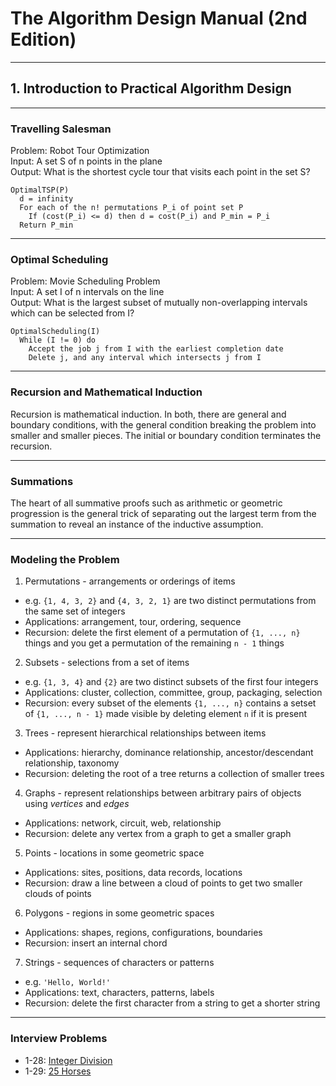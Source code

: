 # The Algorithm Design Manual (2nd Edition)

----
## 1. Introduction to Practical Algorithm Design

----
### Travelling Salesman
Problem: Robot Tour Optimization  
Input: A set S of n points in the plane  
Output: What is the shortest cycle tour that visits each point in the set S?
```
OptimalTSP(P)
  d = infinity
  For each of the n! permutations P_i of point set P
    If (cost(P_i) <= d) then d = cost(P_i) and P_min = P_i
  Return P_min
```

----
### Optimal Scheduling
Problem: Movie Scheduling Problem  
Input: A set I of n intervals on the line  
Output: What is the largest subset of mutually non-overlapping intervals which can be selected from I?
```
OptimalScheduling(I)
  While (I != 0) do
    Accept the job j from I with the earliest completion date
    Delete j, and any interval which intersects j from I
```

----
### Recursion and Mathematical Induction
Recursion is mathematical induction. In both, there are general and boundary conditions, with the general condition breaking the problem into smaller and smaller pieces. The initial or boundary condition terminates the recursion.

----
### Summations
The heart of all summative proofs such as arithmetic or geometric progression is the general trick of separating out the largest term from the summation to reveal an instance of the inductive assumption.

----
### Modeling the Problem
1. Permutations - arrangements or orderings of items
  - e.g. `{1, 4, 3, 2}` and `{4, 3, 2, 1}` are two distinct permutations from the same set of integers
  - Applications: arrangement, tour, ordering, sequence
  - Recursion: delete the first element of a permutation of `{1, ..., n}` things and you get a permutation of the remaining `n - 1` things
2. Subsets - selections from a set of items
  - e.g. `{1, 3, 4}` and `{2}` are two distinct subsets of the first four integers
  - Applications: cluster, collection, committee, group, packaging, selection
  - Recursion: every subset of the elements `{1, ..., n}` contains a setset of `{1, ..., n - 1}` made visible by deleting element `n` if it is present
3. Trees - represent hierarchical relationships between items
  - Applications: hierarchy, dominance relationship, ancestor/descendant relationship, taxonomy
  - Recursion: deleting the root of a tree returns a collection of smaller trees
4. Graphs - represent relationships between arbitrary pairs of objects using *vertices* and *edges*
  - Applications: network, circuit, web, relationship
  - Recursion: delete any vertex from a graph to get a smaller graph
5. Points - locations in some geometric space
  - Applications: sites, positions, data records, locations
  - Recursion: draw a line between a cloud of points to get two smaller clouds of points
6. Polygons - regions in some geometric spaces
  - Applications: shapes, regions, configurations, boundaries
  - Recursion: insert an internal chord 
7. Strings - sequences of characters or patterns
  - e.g. `'Hello, World!'`
  - Applications: text, characters, patterns, labels
  - Recursion: delete the first character from a string to get a shorter string
  
----
### Interview Problems
- 1-28: [Integer Division](https://github.com/chrswt/algorist/blob/master/src/1-28-integerDivision.js)
- 1-29: [25 Horses](https://github.com/chrswt/algorist/blob/master/src/1-29-25horses.js)